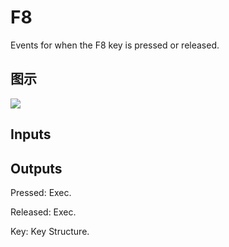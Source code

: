 # F8

Events for when the F8 key is pressed or released.

## 图示

![]($-20221218-19254751.png)

## Inputs

## Outputs

Pressed: Exec.

Released: Exec.

Key: Key Structure.

